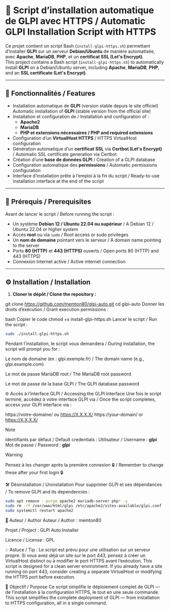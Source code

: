 # 🚀 Script d’installation automatique de GLPI avec HTTPS / Automatic GLPI Installation Script with HTTPS

Ce projet contient un script Bash (`install-glpi-https.sh`) permettant d’installer **GLPI** sur un serveur **Debian/Ubuntu** de manière automatisée, avec **Apache**, **MariaDB**, **PHP**, et un **certificat SSL (Let's Encrypt)**.  
This project contains a Bash script (`install-glpi-https.sh`) to automatically install **GLPI** on a Debian/Ubuntu server, including **Apache**, **MariaDB**, **PHP**, and an **SSL certificate (Let's Encrypt)**.

---

## 🧠 Fonctionnalités / Features

- Installation automatique de **GLPI** (version stable depuis le site officiel)  
  Automatic installation of **GLPI** (stable version from the official site)
- Installation et configuration de / Installation and configuration of :  
  - **Apache2**  
  - **MariaDB**  
  - **PHP et extensions nécessaires / PHP and required extensions**
- Configuration d’un **VirtualHost HTTPS** / HTTPS VirtualHost configuration
- Génération automatique d’un **certificat SSL** via **Certbot (Let's Encrypt)** / Automatic SSL certificate generation via Certbot
- Création d’une **base de données GLPI** / Creation of a GLPI database
- Configuration automatique des **permissions** / Automatic permissions configuration
- Interface d’installation prête à l’emploi à la fin du script / Ready-to-use installation interface at the end of the script

---

## 🧩 Prérequis / Prerequisites

Avant de lancer le script / Before running the script :

- Un système **Debian 12 / Ubuntu 22.04 ou supérieur** / A Debian 12 / Ubuntu 22.04 or higher system
- Accès **root** ou via `sudo` / Root access or sudo privileges
- Un **nom de domaine** pointant vers le serveur / A domain name pointing to the server
- Ports **80 (HTTP)** et **443 (HTTPS)** ouverts / Open ports 80 (HTTP) and 443 (HTTPS)
- Connexion Internet active / Active internet connection

---

## ⚙️ Installation / Installation

1. **Cloner le dépôt / Clone the repository :**

git clone https://github.com/memton80/glpi-auto.git
cd glpi-auto
Donner les droits d’exécution / Grant execution permissions :

bash
Copier le code
chmod +x install-glpi-https.sh
Lancer le script / Run the script :
 ```bash
sudo ./install-glpi-https.sh
```
Pendant l’installation, le script vous demandera / During installation, the script will prompt you for :

Le nom de domaine (ex : glpi.exemple.fr) / The domain name (e.g., glpi.example.com)

Le mot de passe MariaDB root / The MariaDB root password

Le mot de passe de la base GLPI / The GLPI database password

🌐 Accès à l’interface GLPI / Accessing the GLPI Interface
Une fois le script terminé, accédez à votre interface GLPI via / Once the script completes, access your GLPI interface via :

https://votre-domaine/ ou https://X.X.X.X/
https://your-domain/ or https://X.X.X.X/

> [!NOTE]
> Identifiants par défaut / Default credentials :
>Utilisateur / Username : **glpi**
>  Mot de passe / Password : **glpi**

> [!WARNING]
>Pensez à les changer après la première connexion 🔒 / Remember to change these after your first login 🔒

🛠️ Désinstallation / Uninstallation
Pour supprimer GLPI et ses dépendances / To remove GLPI and its dependencies :
 ```bash
sudo apt remove --purge apache2 mariadb-server php* -y
sudo rm -rf /var/www/html/glpi /etc/apache2/sites-available/glpi.conf
sudo systemctl restart apache2
```
🪪 Auteur / Author
Auteur / Author : memton80

Projet / Project : GLPI Auto Installer

Licence / License : GPL

💡 Astuce / Tip :
Le script est prévu pour une utilisation sur un serveur propre.
Si vous avez déjà un site sur le port 443, pensez à créer un VirtualHost distinct ou à modifier le port HTTPS avant l’exécution.
This script is designed for a clean server environment.
If you already have a site running on port 443, consider creating a separate VirtualHost or modifying the HTTPS port before execution.

🧰 Objectif / Purpose
Ce script simplifie le déploiement complet de GLPI — de l’installation à la configuration HTTPS, le tout en une seule commande.
This script simplifies the complete deployment of GLPI — from installation to HTTPS configuration, all in a single command.
